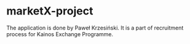 # marketX-project
The application is done by Paweł Krzesiński. It is a part of recruitment process for Kainos Exchange Programme. 
